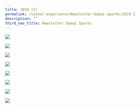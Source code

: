 ```yaml
---
title: 2019 (2)
permalink: /school-experience/Newsletter-Damai-Sparks/2019-2
description: ""
third_nav_title: Newsletter Damai Sparks
---
```

![](/images/2019%20SPARKs2%20Final-1.jpeg)

![](/images/2019%20SPARKs2%20Final-2.jpeg)

![](/images/2019%20SPARKs2%20Final-3.jpeg)

![](/images/2019%20SPARKs2%20Final-4.jpeg)

![](/images/2019%20SPARKs2%20Final-5.jpeg)

![](/images/2019%20SPARKs2%20Final-6.jpeg)

![](/images/2019%20SPARKs2%20Final-7.jpeg)

![](/images/2019%20SPARKs2%20Final-8.jpeg)